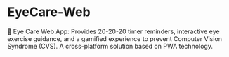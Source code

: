 # EyeCare-Web
🎯 Eye Care Web App: Provides 20-20-20 timer reminders, interactive eye exercise guidance, and a gamified experience to prevent Computer Vision Syndrome (CVS). A cross-platform solution based on PWA technology.
